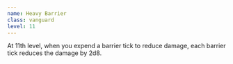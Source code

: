 ```yaml
---
name: Heavy Barrier
class: vanguard
level: 11
---
```

At 11th level, when you expend a barrier tick to reduce damage, each barrier tick reduces the damage by 2d8.
